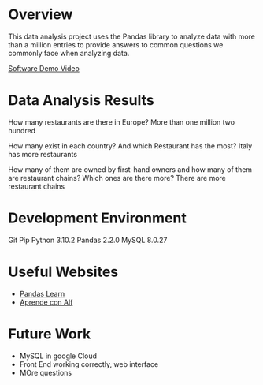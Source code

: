 # Overview

This data analysis project uses the Pandas library to analyze data with more than a million entries to provide answers to common questions we commonly face when analyzing data.

[Software Demo Video](https://www.youtube.com/watch?v=MPXSm9XSL_Y&ab_channel=OsvaldoBauzan)

# Data Analysis Results

How many restaurants are there in Europe?
More than one million two hundred

How many exist in each country? And which Restaurant has the most?
Italy has more restaurants

How many of them are owned by first-hand owners and how many of them are restaurant chains? Which ones are there more?
There are more restaurant chains

# Development Environment

Git
Pip
Python 3.10.2
Pandas 2.2.0
MySQL 8.0.27

# Useful Websites

* [Pandas Learn](https://pandas.pydata.org/)
* [Aprende con Alf](https://aprendeconalf.es/docencia/python/manual/pandas/)

# Future Work

* MySQL in google Cloud
* Front End working correctly, web interface 
* MOre questions
